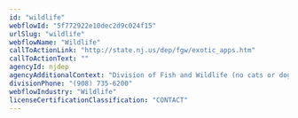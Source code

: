 ```yaml
---
id: "wildlife"
webflowId: "5f772922e10dec2d9c024f15"
urlSlug: "wildlife"
webflowName: "Wildlife"
callToActionLink: "http://state.nj.us/dep/fgw/exotic_apps.htm"
callToActionText: ""
agencyId: njdep
agencyAdditionalContext: "Division of Fish and Wildlife (no cats or dogs)"
divisionPhone: "(908) 735-6200"
webflowIndustry: "Wildlife"
licenseCertificationClassification: "CONTACT"
---
```

